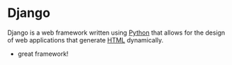 # DjangoDjango is a web framework written using [Python](/wiki/Python) that allows for the design of web applications that generate [HTML](/wiki/HTML) dynamically.* great framework!